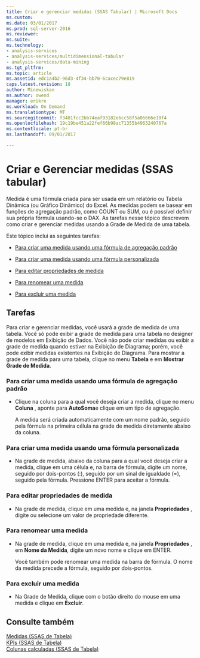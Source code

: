 ```yaml
---
title: Criar e gerenciar medidas (SSAS Tabular) | Microsoft Docs
ms.custom: 
ms.date: 03/01/2017
ms.prod: sql-server-2016
ms.reviewer: 
ms.suite: 
ms.technology:
- analysis-services
- analysis-services/multidimensional-tabular
- analysis-services/data-mining
ms.tgt_pltfrm: 
ms.topic: article
ms.assetid: edc1a4b2-96d3-4f34-bb70-6cacec79e819
caps.latest.revision: 18
author: Minewiskan
ms.author: owend
manager: erikre
ms.workload: On Demand
ms.translationtype: MT
ms.sourcegitcommit: f3481fcc2bb74eaf93182e6cc58f5a06666e10f4
ms.openlocfilehash: 19c19be451a22fef66b98ac71355b4963240767a
ms.contentlocale: pt-br
ms.lasthandoff: 09/01/2017

---
```

# <a name="create-and-manage-measures-ssas-tabular"></a>Criar e Gerenciar medidas (SSAS tabular)
  Medida é uma fórmula criada para ser usada em um relatório ou Tabela Dinâmica (ou Gráfico Dinâmico) do Excel. As medidas podem se basear em funções de agregação padrão, como COUNT ou SUM, ou é possível definir sua própria fórmula usando-se o DAX. As tarefas nesse tópico descrevem como criar e gerenciar medidas usando a Grade de Medida de uma tabela.  
  
 Este tópico inclui as seguintes tarefas:  
  
-   [Para criar uma medida usando uma fórmula de agregação padrão](#bkmk_create_stand)  
  
-   [Para criar uma medida usando uma fórmula personalizada](#bkmk_create_custom)  
  
-   [Para editar propriedades de medida](#bkmk_edit)  
  
-   [Para renomear uma medida](#bkmk_rename)  
  
-   [Para excluir uma medida](#bkmk_delete)  
  
## <a name="tasks"></a>Tarefas  
 Para criar e gerenciar medidas, você usará a grade de medida de uma tabela. Você só pode exibir a grade de medida para uma tabela no designer de modelos em Exibição de Dados. Você não pode criar medidas ou exibir a grade de medida quando estiver na Exibição de Diagrama; porém, você pode exibir medidas existentes na Exibição de Diagrama. Para mostrar a grade de medida para uma tabela, clique no menu **Tabela** e em **Mostrar Grade de Medida**.  
  
###  <a name="bkmk_create_stand"></a> Para criar uma medida usando uma fórmula de agregação padrão  
  
-   Clique na coluna para a qual você deseja criar a medida, clique no menu **Coluna** , aponte para **AutoSoma**e clique em um tipo de agregação.  
  
     A medida será criada automaticamente com um nome padrão, seguido pela fórmula na primeira célula na grade de medida diretamente abaixo da coluna.  
  
###  <a name="bkmk_create_custom"></a> Para criar uma medida usando uma fórmula personalizada  
  
-   Na grade de medida, abaixo da coluna para a qual você deseja criar a medida, clique em uma célula e, na barra de fórmula, digite um nome, seguido por dois-pontos (:), seguido por um sinal de igualdade (=), seguido pela fórmula. Pressione ENTER para aceitar a fórmula.  
  
###  <a name="bkmk_edit"></a> Para editar propriedades de medida  
  
-   Na grade de medida, clique em uma medida e, na janela **Propriedades** , digite ou selecione um valor de propriedade diferente.  
  
###  <a name="bkmk_rename"></a> Para renomear uma medida  
  
-   Na grade de medida, clique em uma medida e, na janela **Propriedades** , em **Nome da Medida**, digite um novo nome e clique em ENTER.  
  
     Você também pode renomear uma medida na barra de fórmula. O nome da medida precede a fórmula, seguido por dois-pontos.  
  
###  <a name="bkmk_delete"></a> Para excluir uma medida  
  
-   Na Grade de Medida, clique com o botão direito do mouse em uma medida e clique em **Excluir**.  
  
## <a name="see-also"></a>Consulte também  
 [Medidas &#40;SSAS de Tabela&#41;](../../analysis-services/tabular-models/measures-ssas-tabular.md)   
 [KPIs &#40;SSAS de Tabela&#41;](../../analysis-services/tabular-models/kpis-ssas-tabular.md)   
 [Colunas calculadas &#40;SSAS de Tabela&#41;](../../analysis-services/tabular-models/ssas-calculated-columns.md)  
  
  


